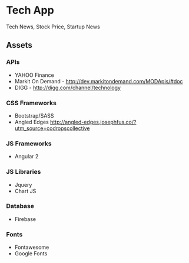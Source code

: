 
# Tech App
Tech News, Stock Price, Startup News

## Assets

### APIs
* YAHOO Finance
* Markit On Demand - http://dev.markitondemand.com/MODApis/#doc
* DIGG - http://digg.com/channel/technology

### CSS Frameworks
* Bootstrap/SASS
* Angled Edges http://angled-edges.josephfus.co/?utm_source=codropscollective

### JS Frameworks
* Angular 2

### JS Libraries
* Jquery
* Chart JS

### Database
* Firebase

### Fonts
* Fontawesome
* Google Fonts
